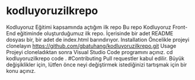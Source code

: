 # kodluyoruzilkrepo
Kodluyoruz Eğitimi kapsamında açtığım ilk repo
Bu repo Kodluyoruz Front-End eğitiminde oluşturduğumuz ilk repo. İçerisinde bir adet README dosyası bir, bir adet de index.html barındırıyor.
Installation
Öncelikle projeyi clonelayın https://github.com/gbatuhang/kodluyoruzilkrepo.git
Usage
Projeyi cloneladıktan sonra Visual Studio Code programını açınız.
 cd kodluyoruzilkrepo
   code .
  #Contributing
  Pull requestler kabul edilir. Büyük değişiklikler için, lütfen önce neyi değiştirmek istediğinizi tartışmak için bir konu açınız.
  
  
